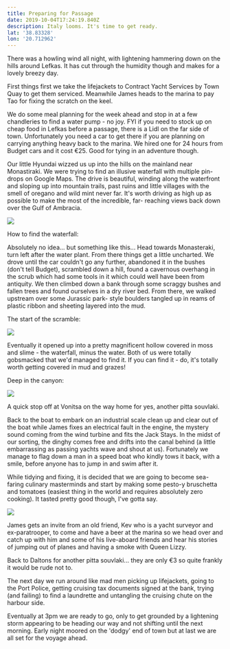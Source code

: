 ```yaml
---
title: Preparing for Passage
date: 2019-10-04T17:24:19.840Z
description: Italy looms. It's time to get ready.
lat: '38.83328'
lon: '20.712962'
---
```

There was a howling wind all night, with lightening hammering down on the hills around Lefkas. It has cut through the humidity though and makes for a lovely breezy day. 

First things first we take the lifejackets to Contract Yacht Services by Town Quay to get them serviced. Meanwhile James heads to the marina to pay Tao for fixing the scratch on the keel. 

We do some meal planning for the week ahead and stop in at a few chandleries to find a water pump - no joy. FYI if you need to stock up on cheap food in Lefkas before a passage, there is a Lidl on the far side of town. Unfortunately you need a car to get there if you are planning on carrying anything heavy back to the marina. We hired one for 24 hours from Budget cars and it cost €25. Good for tying in an adventure though. 

Our little Hyundai wizzed us up into the hills on the mainland near Monastiraki. We were trying to find an illusive waterfall with multiple pin-drops on Google Maps. The drive is beautiful, winding along the waterfront and sloping up into mountain trails, past ruins and little villages with the smell of oregano and wild mint never far. It's worth driving as high up as possible to make the most of the incredible, far- reaching views back down over the Gulf of Ambracia.

![](/images/uploads/dsc01453.jpg)

How to find the waterfall:

Absolutely no idea... but something like this... Head towards Monasteraki, turn left after the water plant. From there things get a little uncharted. We drove until the car couldn't go any further, abandoned it in the bushes (don't tell Budget), scrambled down a hill, found a cavernous overhang in the scrub which had some tools in it which could well have been from antiquity. We then climbed down a bank through some scraggy bushes and fallen trees and found ourselves in a dry river bed. From there, we walked upstream over some Jurassic park- style boulders tangled up in reams of plastic ribbon and sheeting layered into the mud.

The start of the scramble:

![](/images/uploads/dsc01454.jpg)

Eventually it opened up into a pretty magnificent hollow covered in moss and slime - the waterfall, minus the water. Both of us were totally gobsmacked that we'd managed to find it. If you can find it - do, it's totally worth getting covered in mud and grazes!

Deep in the canyon:

![](/images/uploads/dsc01485.jpg)

A quick stop off at Vonitsa on the way home for yes, another pitta souvlaki.

Back to the boat to embark on an industrial scale clean up and clear out of the boat while James fixes an electrical fault in the engine, the mystery sound coming from the wind turbine and fits the Jack Stays. In the midst of our sorting, the dinghy comes free and drifts into the canal behind (a little embarrassing as passing yachts wave and shout at us). Fortunately we manage to flag down a man in a speed boat who kindly tows it back, with a smile, before anyone has to jump in and swim after it.

While tidying and fixing, it is decided that we are going to become sea-faring culinary masterminds and start by making some pesto-y bruschetta and tomatoes (easiest thing in the world and requires absolutely zero cooking). It tasted pretty good though, I've gotta say.

![](/images/uploads/20191005_110949-1-.jpg)

James gets an invite from an old friend, Kev who is a yacht surveyor and ex-paratrooper, to come and have a beer at the marina so we head over and catch up with him and some of his live-aboard friends and hear his stories of jumping out of planes and having a smoke with Queen Lizzy. 

Back to Daltons for another pitta souvlaki... they are only €3 so quite frankly it would be rude not to. 

The next day we run around like mad men picking up lifejackets, going to the Port Police, getting cruising tax documents signed at the bank, trying (and failing) to find a laundrette and untangling the cruising chute on the harbour side. 

Eventually at 3pm we are ready to go, only to get grounded by a lightening storm appearing to be heading our way and not shifting until the next morning. Early night moored on the 'dodgy' end of town but at last we are all set for the voyage ahead.
